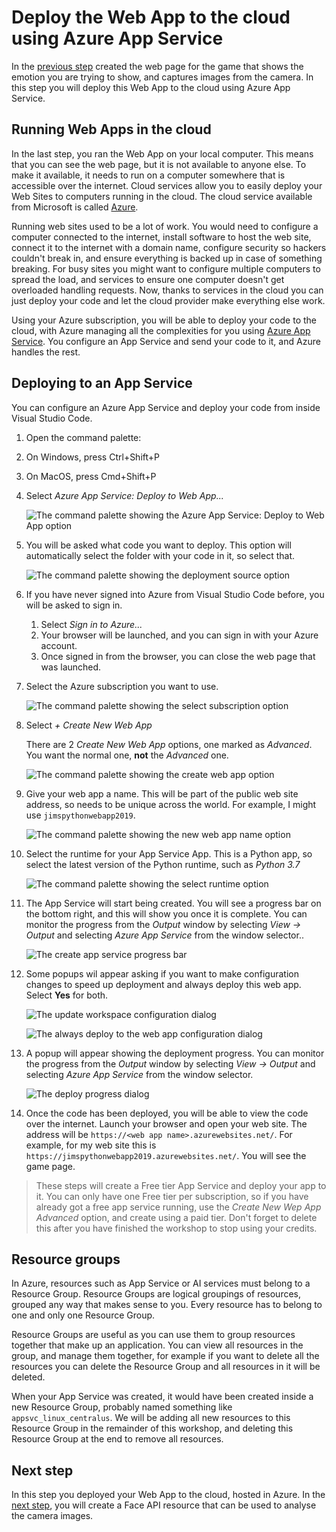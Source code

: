 # Deploy the Web App to the cloud using Azure App Service

In the [previous step](./CreateTheWebPage.md) created the web page for the game that shows the emotion you are trying to show, and captures images from the camera. In this step you will deploy this Web App to the cloud using Azure App Service.

## Running Web Apps in the cloud

In the last step, you ran the Web App on your local computer. This means that you can see the web page, but it is not available to anyone else. To make it available, it needs to run on a computer somewhere that is accessible over the internet. Cloud services allow you to easily deploy your Web Sites to computers running in the cloud. The cloud service available from Microsoft is called [Azure](https://azure.microsoft.com/?WT.mc_id=hackwithazure-hackathon-cxa).

Running web sites used to be a lot of work. You would need to configure a computer connected to the internet, install software to host the web site, connect it to the internet with a domain name, configure security so hackers couldn't break in, and ensure everything is backed up in case of something breaking. For busy sites you might want to configure multiple computers to spread the load, and services to ensure one computer doesn't get overloaded handling requests. Now, thanks to services in the cloud you can just deploy your code and let the cloud provider make everything else work.

Using your Azure subscription, you will be able to deploy your code to the cloud, with Azure managing all the complexities for you using [Azure App Service](https://azure.microsoft.com/services/app-service/?WT.mc_id=hackwithazure-hackathon-cxa). You configure an App Service and send your code to it, and Azure handles the rest.

## Deploying to an App Service

You can configure an Azure App Service and deploy your code from inside Visual Studio Code.

1. Open the command palette:
1. On Windows, press Ctrl+Shift+P
1. On MacOS, press Cmd+Shift+P

1. Select *Azure App Service: Deploy to Web App...*
  
   ![The command palette showing the Azure App Service: Deploy to Web App option](../images/CommandPaletteDeployAppService.png)

1. You will be asked what code you want to deploy. This option will automatically select the folder with your code in it, so select that.

   ![The command palette showing the deployment source option](../images/SelectDeployFolder.png)

1. If you have never signed into Azure from Visual Studio Code before, you will be asked to sign in.
   1. Select *Sign in to Azure...*
   1. Your browser will be launched, and you can sign in with your Azure account.
   1. Once signed in from the browser, you can close the web page that was launched.

1. Select the Azure subscription you want to use.
  
   ![The command palette showing the select subscription option](../images/SelectDeploySubscription.png)

1. Select *+ Create New Web App*

   There are 2 *Create New Web App* options, one marked as *Advanced*. You want the normal one, **not** the *Advanced* one.

   ![The command palette showing the create web app option](../images/CreateNewWebApp.png)

1. Give your web app a name. This will be part of the public web site address, so needs to be unique across the world. For example, I might use `jimspythonwebapp2019`.

   ![The command palette showing the new web app name option](../images/SelectWebAppName.png)

1. Select the runtime for your App Service App. This is a Python app, so select the latest version of the Python runtime, such as *Python 3.7*

   ![The command palette showing the select runtime option](../images/SelectPythonRuntime.png)

1. The App Service will start being created. You will see a progress bar on the bottom right, and this will show you once it is complete. You can monitor the progress from the *Output* window by selecting *View -> Output* and selecting *Azure App Service* from the window selector..

   ![The create app service progress bar](../images/CreateWebAppProgress.png)

1. Some popups wil appear asking if you want to make configuration changes to speed up deployment and always deploy this web app. Select **Yes** for both.
  
   ![The update workspace configuration dialog](../images/UpdateWorkspaceConfigDialog.png)
  
   ![The always deploy to the web app configuration dialog](../images/AlwaysDeployDialog.png)

1. A popup will appear showing the deployment progress. You can monitor the progress from the *Output* window by selecting *View -> Output* and selecting *Azure App Service* from the window selector.
  
   ![The deploy progress dialog](../images/DeployProgress.png)

1. Once the code has been deployed, you will be able to view the code over the internet. Launch your browser and open your web site. The address will be `https://<web app name>.azurewebsites.net/`. For example, for my web site this is `https://jimspythonwebapp2019.azurewebsites.net/`. You will see the game page.

> These steps will create a Free tier App Service and deploy your app to it. You can only have one Free tier per subscription, so if you have already got a free app service running, use the *Create New Wep App Advanced* option, and create using a paid tier. Don't forget to delete this after you have finished the workshop to stop using your credits.

## Resource groups

In Azure, resources such as App Service or AI services must belong to a Resource Group. Resource Groups are logical groupings of resources, grouped any way that makes sense to you. Every resource has to belong to one and only one Resource Group.

Resource Groups are useful as you can use them to group resources together that make up an application. You can view all resources in the group, and manage them together, for example if you want to delete all the resources you can delete the Resource Group and all resources in it will be deleted.

When your App Service was created, it would have been created inside a new Resource Group, probably named something like `appsvc_linux_centralus`. We will be adding all new resources to this Resource Group in the remainder of this workshop, and deleting this Resource Group at the end to remove all resources.

## Next step

In this step you deployed your Web App to the cloud, hosted in Azure. In the [next step](./CreateAFaceResource.md), you will create a Face API resource that can be used to analyse the camera images.
